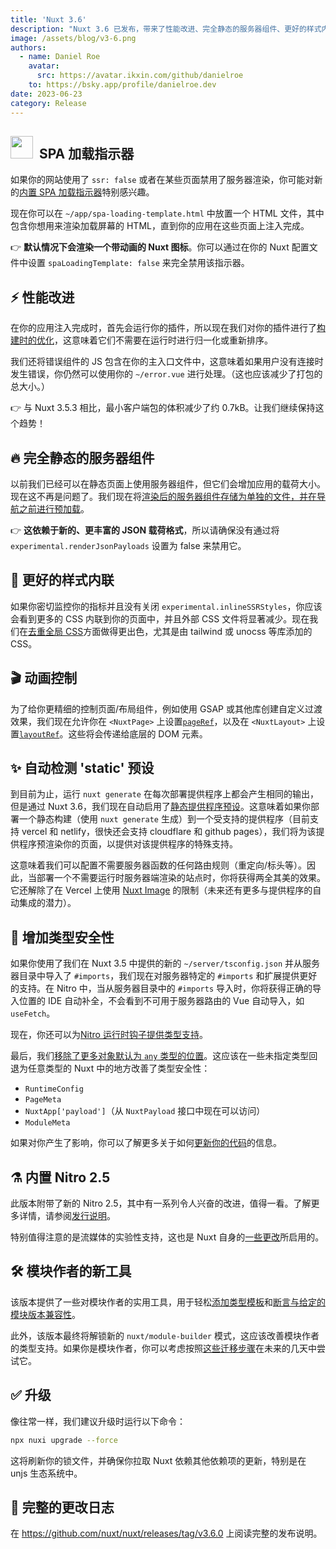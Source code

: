 ```yaml
---
title: 'Nuxt 3.6'
description: "Nuxt 3.6 已发布，带来了性能改进、完全静态的服务器组件、更好的样式内联、静态预设、增强的类型安全性等等。"
image: /assets/blog/v3-6.png
authors:
  - name: Daniel Roe
    avatar:
      src: https://avatar.ikxin.com/github/danielroe
    to: https://bsky.app/profile/danielroe.dev
date: 2023-06-23
category: Release
---
```


## <img style="display:inline" src="https://nuxt.com/assets/design-kit/icon-green.svg" width="36" height="36" valign="center"> &nbsp;SPA 加载指示器

如果你的网站使用了 `ssr: false` 或者在某些页面禁用了服务器渲染，你可能对新的[内置 SPA 加载指示器](https://github.com/nuxt/nuxt/pull/21640)特别感兴趣。

现在你可以在 `~/app/spa-loading-template.html` 中放置一个 HTML 文件，其中包含你想用来渲染加载屏幕的 HTML，直到你的应用在这些页面上注入完成。

👉 **默认情况下会渲染一个带动画的 Nuxt 图标**。你可以通过在你的 Nuxt 配置文件中设置 `spaLoadingTemplate: false` 来完全禁用该指示器。

## ⚡️ 性能改进

在你的应用注入完成时，首先会运行你的插件，所以现在我们对你的插件进行了[构建时的优化](https://github.com/nuxt/nuxt/pull/21611)，这意味着它们不需要在运行时进行归一化或重新排序。

我们还将错误组件的 JS 包含在你的主入口文件中，这意味着如果用户没有连接时发生错误，你仍然可以使用你的 `~/error.vue` 进行处理。（这也应该减少了打包的总大小。）

👉 与 Nuxt 3.5.3 相比，最小客户端包的体积减少了约 0.7kB。让我们继续保持这个趋势！

## 🔥 完全静态的服务器组件

以前我们已经可以在静态页面上使用服务器组件，但它们会增加应用的载荷大小。现在这不再是问题了。我们现在将[渲染后的服务器组件存储为单独的文件，并在导航之前进行预加载](https://github.com/nuxt/nuxt/pull/21461)。

👉 **这依赖于新的、更丰富的 JSON 载荷格式**，所以请确保没有通过将 `experimental.renderJsonPayloads` 设置为 false 来禁用它。

## 🎨 更好的样式内联

如果你密切监控你的指标并且没有关闭 `experimental.inlineSSRStyles`，你应该会看到更多的 CSS 内联到你的页面中，并且外部 CSS 文件将显著减少。现在我们在[去重全局 CSS](https://github.com/nuxt/nuxt/pull/21573)方面做得更出色，尤其是由 tailwind 或 unocss 等库添加的 CSS。

## 🎬 动画控制

为了给你更精细的控制页面/布局组件，例如使用 GSAP 或其他库创建自定义过渡效果，我们现在允许你在 `<NuxtPage>` 上设置[`pageRef`](https://github.com/nuxt/nuxt/pull/19403)，以及在 `<NuxtLayout>` 上设置[`layoutRef`](https://github.com/nuxt/nuxt/pull/19465)。这些将会传递给底层的 DOM 元素。

## ✨ 自动检测 'static' 预设

到目前为止，运行 `nuxt generate` 在每次部署提供程序上都会产生相同的输出，但是通过 Nuxt 3.6，我们现在自动启用了[静态提供程序预设](https://github.com/nuxt/nuxt/pull/21655)。这意味着如果你部署一个静态构建（使用 `nuxt generate` 生成）到一个受支持的提供程序（目前支持 vercel 和 netlify，很快还会支持 cloudflare 和 github pages），我们将为该提供程序预渲染你的页面，以提供对该提供程序的特殊支持。

这意味着我们可以配置不需要服务器函数的任何路由规则（重定向/标头等）。因此，当部署一个不需要运行时服务器端渲染的站点时，你将获得两全其美的效果。它还解除了在 Vercel 上使用 [Nuxt Image](https://github.com/nuxt/image) 的限制（未来还有更多与提供程序的自动集成的潜力）。

## 💪 增加类型安全性

如果你使用了我们在 Nuxt 3.5 中提供的新的 `~/server/tsconfig.json` 并从服务器目录中导入了 `#imports`，我们现在对服务器特定的 `#imports` 和扩展提供更好的支持。在 Nitro 中，当从服务器目录中的 `#imports` 导入时，你将获得正确的导入位置的 IDE 自动补全，不会看到不可用于服务器路由的 Vue 自动导入，如 `useFetch`。

现在，你还可以为[Nitro 运行时钩子提供类型支持](https://github.com/nuxt/nuxt/pull/21666)。

最后，我们[移除了更多对象默认为 `any` 类型的位置](https://github.com/nuxt/nuxt/pull/21700)。这应该在一些未指定类型回退为任意类型的 Nuxt 中的地方改善了类型安全性：

* `RuntimeConfig`
* `PageMeta`
* `NuxtApp['payload']`（从 `NuxtPayload` 接口中现在可以访问）
* `ModuleMeta`

如果对你产生了影响，你可以了解更多关于如何[更新你的代码](https://github.com/nuxt/nuxt/pull/21700)的信息。

## ⚗️ 内置 Nitro 2.5

此版本附带了新的 Nitro 2.5，其中有一系列令人兴奋的改进，值得一看。了解更多详情，请参阅[发行说明](https://github.com/unjs/nitro/releases/tag/v2.5.0)。

特别值得注意的是流媒体的实验性支持，这也是 Nuxt 自身的[一些更改](https://github.com/nuxt/nuxt/pull/21665)所启用的。

## 🛠️ 模块作者的新工具

该版本提供了一些对模块作者的实用工具，用于轻松[添加类型模板](https://github.com/nuxt/nuxt/pull/21331)和[断言与给定的模块版本兼容性](https://github.com/nuxt/nuxt/pull/21246)。

此外，该版本最终将解锁新的 `nuxt/module-builder` 模式，这应该改善模块作者的类型支持。如果你是模块作者，你可以考虑按照[这些迁移步骤](https://github.com/nuxt/starter/pull/392)在未来的几天中尝试它。

## ✅ 升级

像往常一样，我们建议升级时运行以下命令：

```sh
npx nuxi upgrade --force
```

这将刷新你的锁文件，并确保你拉取 Nuxt 依赖其他依赖项的更新，特别是在 unjs 生态系统中。

## 📃 完整的更改日志

在 https://github.com/nuxt/nuxt/releases/tag/v3.6.0 上阅读完整的发布说明。
